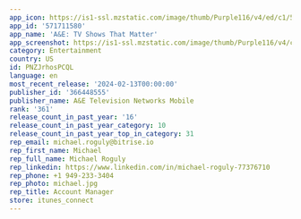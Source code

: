 ```yaml
---
app_icon: https://is1-ssl.mzstatic.com/image/thumb/Purple116/v4/ed/c1/53/edc15374-c303-0554-0f67-d3aebcf56c00/AppIcon-0-0-1x_U007emarketing-0-10-0-85-220.png/1024x1024bb.png
app_id: '571711580'
app_name: 'A&E: TV Shows That Matter'
app_screenshot: https://is1-ssl.mzstatic.com/image/thumb/Purple116/v4/c6/ce/f5/c6cef5a3-1378-653e-3604-993f5ff8caef/fd699cf0-2cfb-4ca1-aeef-c20fc29ac562_60-days-in-show.png/1284x2778bb.png
category: Entertainment
country: US
id: PNZJrhosPCQL
language: en
most_recent_release: '2024-02-13T00:00:00'
publisher_id: '366448555'
publisher_name: A&E Television Networks Mobile
rank: '361'
release_count_in_past_year: '16'
release_count_in_past_year_category: 10
release_count_in_past_year_top_in_category: 31
rep_email: michael.roguly@bitrise.io
rep_first_name: Michael
rep_full_name: Michael Roguly
rep_linkedin: https://www.linkedin.com/in/michael-roguly-77376710
rep_phone: +1 949-233-3404
rep_photo: michael.jpg
rep_title: Account Manager
store: itunes_connect
---
```

